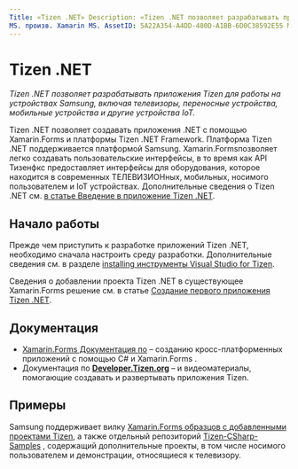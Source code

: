 ```yaml
---
Title: «Tizen .NET» Description: «Tizen .NET позволяет разрабатывать приложения для операционной системы Tizen, которая работает на устройствах Samsung, включая телевизоры, переносные устройства, мобильные устройства и другие устройства IoT».
MS. произв. Xamarin MS. AssetID: 5A22A354-A4DD-480D-A1BB-6D0C38592E55 MS. Technology: Xamarin-Forms author: давидбритч MS. author: дабритч МС. Дата: 09/26/2018 No-Loc: [ Xamarin.Forms , Xamarin.Essentials ]
---
```


# <a name="tizen-net"></a>Tizen .NET

_Tizen .NET позволяет разрабатывать приложения Tizen для работы на устройствах Samsung, включая телевизоры, переносные устройства, мобильные устройства и другие устройства IoT._

Tizen .NET позволяет создавать приложения .NET с помощью Xamarin.Forms и платформы Tizen .NET Framework. Платформа Tizen .NET поддерживается платформой Samsung. Xamarin.Formsпозволяет легко создавать пользовательские интерфейсы, в то время как API Тизенфкс предоставляет интерфейсы для оборудования, которое находится в современных ТЕЛЕВИЗИОНных, мобильных, носимого пользователем и IoT устройствах. Дополнительные сведения о Tizen .NET см. [в статье Введение в приложение Tizen .NET](https://developer.tizen.org/development/training/.net-application).

## <a name="get-started"></a>Начало работы

Прежде чем приступить к разработке приложений Tizen .NET, необходимо сначала настроить среду разработки. Дополнительные сведения см. в разделе [installing инструменты Visual Studio for Tizen](https://developer.tizen.org/development/visual-studio-tools-tizen/installing-visual-studio-tools-tizen).

Сведения о добавлении проекта Tizen .NET в существующее Xamarin.Forms решение см. в статье [Создание первого приложения Tizen .NET](https://developer.tizen.org/development/training/.net-application/creating-your-first-tizen-.net-application).

## <a name="documentation"></a>Документация

- [ Xamarin.Forms Документация по](~/xamarin-forms/index.yml) &ndash; созданию кросс-платформенных приложений с помощью C# и Xamarin.Forms .
- Документация по [**Developer.Tizen.org**](https://developer.tizen.org/development) &ndash; и видеоматериалы, помогающие создавать и развертывать приложения Tizen.

## <a name="samples"></a>Примеры

Samsung поддерживает вилку [ Xamarin.Forms образцов с добавленными проектами Tizen](https://github.com/Samsung/xamarin-forms-samples), а также отдельный репозиторий [Tizen-CSharp-Samples](https://github.com/Samsung/Tizen-CSharp-Samples) , содержащий дополнительные проекты, в том числе носимого пользователем и демонстрации, относящиеся к телевизору.
